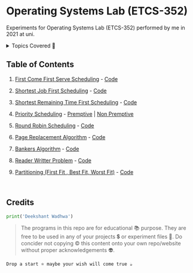 # Operating Systems Lab (ETCS-352)
Experiments for Operating Systems Lab (ETCS-352) performed by me in 2021 at uni.

<details><summary>Topics Covered 🌟</summary>

<p>

1. Job scheduling in Operating System
2. First Come First Serve Scheduling
3. Shortest Job First Scheduling
4. Shortest Remaining Time First Scheduling
5. Priority Scheduling
6. Premptive Priority Scheduling
7. Non Premptive Priority Scheduling
8. Round Robin Scheduling
9. Page Replacement Algorithm
10. First In First Out Page Replacement Algorithm
11. Optimal Page Replacement Algorithm
12. Least Recently Used Page Replacement Algorithm (LRU)
13. Bankers Algorithm
14. Reader Writter Problem
15. Partitioning 
16. Memory partitioning
17. First Fit Memory partitioning
18. Best Fit Memory partitioning
19. Worst Fit Memory partitioning

</p>
</details>

## Table of Contents

1. [First Come First Serve Scheduling](/1.%20First%20Come%20First%20Serve%20Scheduling) - [Code](/1.%20First%20Come%20First%20Serve%20Scheduling/fcfs.py)

2. [Shortest Job First Scheduling](/2.%20Shortest%20Job%20First%20Scheduling) - [Code](/2.%20Shortest%20Job%20First%20Scheduling/sjf.py)

3. [Shortest Remaining Time First Scheduling](/3.%20Shortest%20Remaining%20Time%20First%20Scheduling) - [Code](/3.%20Shortest%20Remaining%20Time%20First%20Scheduling/srtf.py)

4. [Priority Scheduling](/4.%20Priority%20Scheduling) - [Premptive](/4.%20Priority%20Scheduling/Priority-Premptive.py) | [Non Premptive](/4.%20Priority%20Scheduling/Priority-NonPremptive.py)

5. [Round Robin Scheduling](/5.%20Round%20Robin%20Scheduling) - [Code](/5.%20Round%20Robin%20Scheduling/roundRobin.py)

6. [Page Replacement Algorithm](/6.%20Page%20Replacement%20Algorithm) - [Code](/6.%20Page%20Replacement%20Algorithm)

7. [Bankers Algorithm](/7.%20Bankers%20Algorithm) - [Code](/7.%20Bankers%20Algorithm/banker.py)

8. [Reader Writter Problem](/8.%20Reader%20Writter%20Problem) - [Code](/8.%20Reader%20Writter%20Problem/readerWritter.py)

9. [Partitioning (First Fit , Best Fit, Worst Fit)](/9.%20Partitioning%20(First%20Fit%20%2C%20Best%20Fit%2C%20Worst%20Fit)) - [Code](/9.%20Partitioning%20(First%20Fit%20%2C%20Best%20Fit%2C%20Worst%20Fit)/partitioning.py)

</b><br/>

## Credits
```python
print('Deekshant Wadhwa')
```
>The programs in this repo are for educational 📚 purpose. They are free to be used in any of your projects 💲 or experiment files 📁. Do concider not copying © this content onto your own repo/website without proper acknowledgements 👽.

```Drop a start ⭐ maybe your wish will come true ☕```
